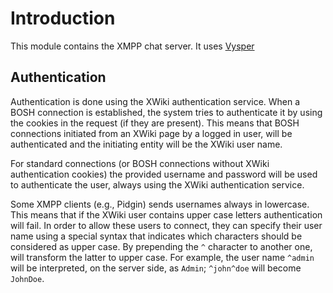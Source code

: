 Introduction
============

This module contains the XMPP chat server. It uses [Vysper](http://mina.apache.org/vysper/)

Authentication
--------------

Authentication is done using the XWiki authentication service. When a BOSH connection is established, the system tries to authenticate it by using the cookies in the request (if they are present). This means that BOSH connections initiated from an XWiki page by a logged in user, will be authenticated and the initiating entity will be the XWiki user name.

For standard connections (or BOSH connections without XWiki authentication cookies) the provided username and password will be used to authenticate the user, always using the XWiki authentication service.

Some XMPP clients (e.g., Pidgin) sends usernames always in lowercase. This means that if the XWiki user contains upper case letters authentication will fail. In order to allow these users to connect, they can specify their user name using a special syntax that indicates which characters should be considered as upper case. By prepending the `^` character to another one, will transform the latter to upper case. For example, the user name `^admin` will be interpreted, on the server side, as `Admin`; `^john^doe` will become `JohnDoe`.
